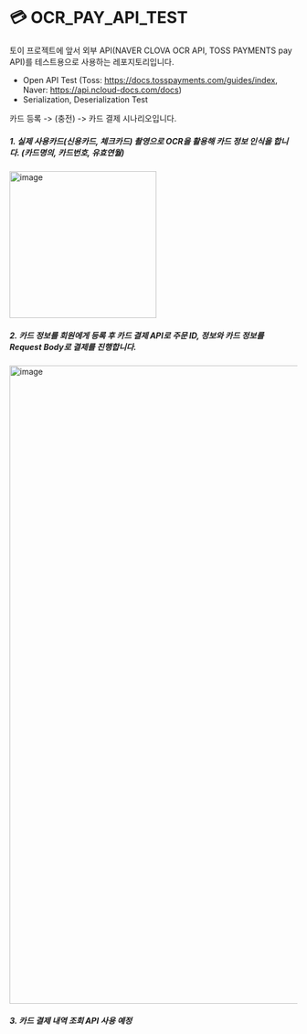 # 💳 OCR_PAY_API_TEST 

토이 프로젝트에 앞서 외부 API(NAVER CLOVA OCR API, TOSS PAYMENTS pay API)를 테스트용으로 사용하는 레포지토리입니다. 

+ Open API Test (Toss: https://docs.tosspayments.com/guides/index, Naver: https://api.ncloud-docs.com/docs)
+ Serialization, Deserialization Test

카드 등록 -> (충전) -> 카드 결제 시나리오입니다.

##### 1. 실제 사용카드(신용카드, 체크카드) 촬영으로 OCR을 활용해 카드 정보 인식을 합니다. (카드명의, 카드번호, 유효연월)
<img width="257" alt="image" src="https://github.com/gkdbssla97/OCR_PAY_API_TEST/assets/55674664/e0a20cf7-c15a-4507-9726-51fdd99b43cf">

##### 2. 카드 정보를 회원에게 등록 후 카드 결제 API로 주문 ID, 정보와 카드 정보를 Request Body로 결제를 진행합니다.
<img width="1117" alt="image" src="https://github.com/gkdbssla97/OCR_PAY_API_TEST/assets/55674664/f67ff3fb-07f2-42f3-aee1-4d36a72c0e71">

##### 3. 카드 결제 내역 조회 API 사용 예정
